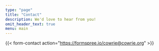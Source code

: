 ```yaml
---
type: "page"
title: "Contact"
description: We'd love to hear from you!
omit_header_text: true
menu: main
---
```


{{< form-contact action="https://formspree.io/cowrie@cowrie.org" >}}

